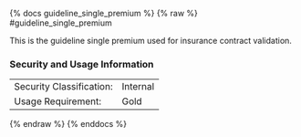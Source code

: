 {% docs guideline_single_premium %}
{% raw %}
#guideline_single_premium

This is the guideline single premium used for insurance contract validation.

### Security and Usage Information
|    |    |
|---|---|
|Security Classification:|Internal|
|Usage Requirement:|Gold|


{% endraw %}
{% enddocs %}